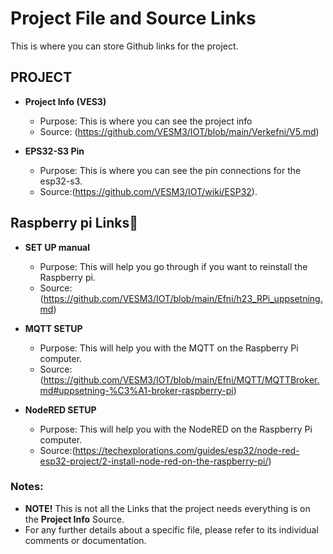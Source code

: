 # Project File and Source Links

This is where you can store Github links for the project.

## PROJECT

- **Project Info (VES3)**
    - Purpose: This is where you can see the project info
    - Source: (https://github.com/VESM3/IOT/blob/main/Verkefni/V5.md)

- **EPS32-S3 Pin**
  - Purpose: This is where you can see the pin connections for the esp32-s3.
  - Source:(https://github.com/VESM3/IOT/wiki/ESP32).
 
## Raspberry pi Links🍇
- **SET UP manual**
    - Purpose: This will help you go through if you want to reinstall the Raspberry pi.
    - Source:(https://github.com/VESM3/IOT/blob/main/Efni/h23_RPi_uppsetning.md)
 

- **MQTT SETUP**
    - Purpose: This will help you with the MQTT on the Raspberry Pi computer.
    - Source:(https://github.com/VESM3/IOT/blob/main/Efni/MQTT/MQTTBroker.md#uppsetning-%C3%A1-broker-raspberry-pi)
 

- **NodeRED SETUP**
  - Purpose: This will help you with the NodeRED on the Raspberry Pi computer.
  - Source:(https://techexplorations.com/guides/esp32/node-red-esp32-project/2-install-node-red-on-the-raspberry-pi/)

### Notes:
- **NOTE!** This is not all the Links that the project needs everything is on the **Project Info** Source.
- For any further details about a specific file, please refer to its individual comments or documentation.

